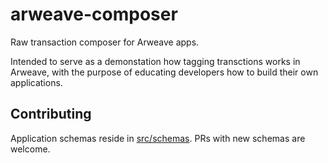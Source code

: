 # arweave-composer

Raw transaction composer for Arweave apps.

Intended to serve as a demonstation how tagging transctions works in Arweave, with the purpose of educating developers how to build their own applications.

## Contributing

Application schemas reside in [src/schemas](https://github.com/denisnazarov/arweave-composer/tree/master/src/schemas). PRs with new schemas are welcome.
